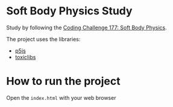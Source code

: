 # Soft Body Physics Study

Study by following the [Coding Challenge 177: Soft Body Physics](https://www.youtube.com/watch?v=IxdGyqhppis).

The project uses the libraries:

- [p5js](https://p5js.org/)
- [toxiclibs](http://haptic-data.com/toxiclibsjsps5)

# How to run the project

Open the `index.html` with your web browser
